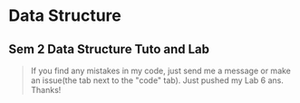 # Data Structure
## Sem 2 Data Structure Tuto and Lab
>If you find any mistakes in my code, just send me a message or make an issue(the tab next to the "code" tab).
Just pushed my Lab 6 ans. Thanks!
